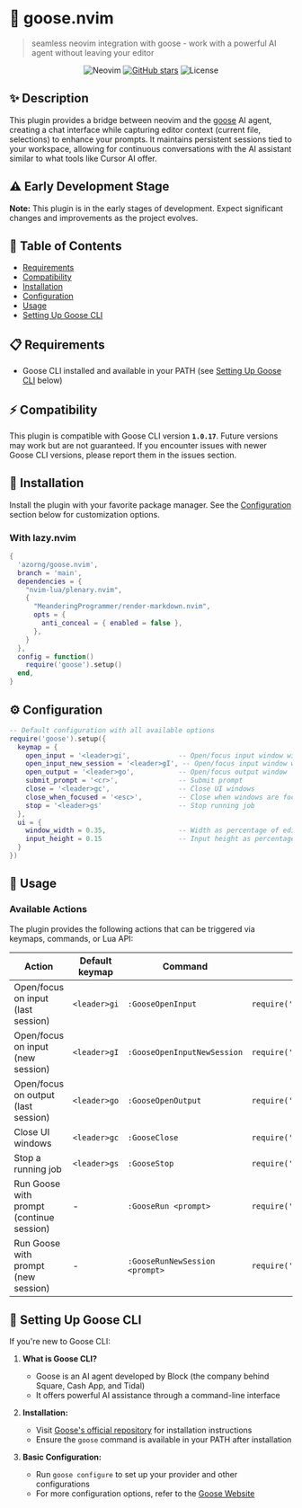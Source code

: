 # 🪿 goose.nvim

> seamless neovim integration with goose - work with a powerful AI agent without leaving your editor

<div align="center">

![Neovim](https://img.shields.io/badge/NeoVim-%2357A143.svg?&style=for-the-badge&logo=neovim&logoColor=white)
[![GitHub stars](https://img.shields.io/github/stars/azorng/goose.nvim?style=for-the-badge)](https://github.com/azorng/goose.nvim/stargazers)
![License](https://img.shields.io/badge/License-MIT-blue.svg?style=for-the-badge)

</div>

## ✨ Description

This plugin provides a bridge between neovim and the [goose](https://github.com/block/goose) AI agent, creating a chat interface while capturing editor context (current file, selections) to enhance your prompts. It maintains persistent sessions tied to your workspace, allowing for continuous conversations with the AI assistant similar to what tools like Cursor AI offer. 

## ⚠️ Early Development Stage

**Note:** This plugin is in the early stages of development. Expect significant changes and improvements as the project evolves.

## 📑 Table of Contents

- [Requirements](#-requirements)
- [Compatibility](#-compatibility)
- [Installation](#-installation)
- [Configuration](#️-configuration)
- [Usage](#-usage)
- [Setting Up Goose CLI](#-setting-up-goose-cli)

## 📋 Requirements

- Goose CLI installed and available in your PATH (see [Setting Up Goose CLI](#-setting-up-goose-cli) below)

## ⚡ Compatibility

This plugin is compatible with Goose CLI version **`1.0.17`**. 
Future versions may work but are not guaranteed. If you encounter issues with newer Goose CLI versions, please report them in the issues section.

## 🚀 Installation

Install the plugin with your favorite package manager. See the [Configuration](#-configuration) section below for customization options.

### With lazy.nvim

```lua
{
  'azorng/goose.nvim',
  branch = 'main',
  dependencies = {
    "nvim-lua/plenary.nvim",
    {
      "MeanderingProgrammer/render-markdown.nvim",
      opts = {
        anti_conceal = { enabled = false },
      },
    }
  },
  config = function()
    require('goose').setup()
  end,
}
```

## ⚙️ Configuration

```lua
-- Default configuration with all available options
require('goose').setup({
  keymap = {
    open_input = '<leader>gi',            -- Open/focus input window with last session
    open_input_new_session = '<leader>gI', -- Open/focus input window with new session
    open_output = '<leader>go',           -- Open/focus output window
    submit_prompt = '<cr>',               -- Submit prompt 
    close = '<leader>gc',                 -- Close UI windows
    close_when_focused = '<esc>',         -- Close when windows are focused 
    stop = '<leader>gs'                   -- Stop running job
  },
  ui = {
    window_width = 0.35,                  -- Width as percentage of editor width
    input_height = 0.15                   -- Input height as percentage of window height
  }
})
```

## 🧰 Usage

### Available Actions

The plugin provides the following actions that can be triggered via keymaps, commands, or Lua API:

| Action | Default keymap | Command | Lua API |
|-------------|--------|---------|---------|
| Open/focus on input (last session) | `<leader>gi` | `:GooseOpenInput` | `require('goose.api').open_input()` |
| Open/focus on input (new session) | `<leader>gI` | `:GooseOpenInputNewSession` | `require('goose.api').open_input_new_session()` |
| Open/focus on output (last session) | `<leader>go` | `:GooseOpenOutput` | `require('goose.api').open_output()` |
| Close UI windows | `<leader>gc` | `:GooseClose` | `require('goose.api').close()` |
| Stop a running job | `<leader>gs` | `:GooseStop` | `require('goose.api').stop()` |
| Run Goose with prompt (continue session) | - | `:GooseRun <prompt>` | `require('goose.api').run("prompt")` |
| Run Goose with prompt (new session) | - | `:GooseRunNewSession <prompt>` | `require('goose.api').run_new_session("prompt")` |

## 🔧 Setting Up Goose CLI

If you're new to Goose CLI:

1. **What is Goose CLI?** 
   - Goose is an AI agent developed by Block (the company behind Square, Cash App, and Tidal)
   - It offers powerful AI assistance through a command-line interface

2. **Installation:**
   - Visit [Goose's official repository](https://github.com/block/goose) for installation instructions
   - Ensure the `goose` command is available in your PATH after installation

3. **Basic Configuration:**
   - Run `goose configure` to set up your provider and other configurations
   - For more configuration options, refer to the [Goose Website](https://block.github.io/goose/)

